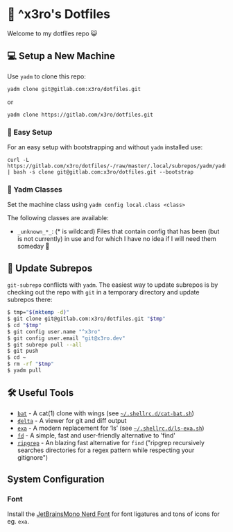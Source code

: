 # 🐧 ^x3ro's Dotfiles

Welcome to my dotfiles repo 😺



## 💻 Setup a New Machine

Use `yadm` to clone this repo:

    yadm clone git@gitlab.com:x3ro/dotfiles.git

or

    yadm clone https://gitlab.com/x3ro/dotfiles.git


### 🦄 Easy Setup

For an easy setup with bootstrapping and without `yadm` installed use:

    curl -L https://gitlab.com/x3ro/dotfiles/-/raw/master/.local/subrepos/yadm/yadm | bash -s clone git@gitlab.com:x3ro/dotfiles.git --bootstrap



### 🔱 Yadm Classes

Set the machine class using `yadm config local.class <class>`

The following classes are available:

- `_unknown_*_`: (* is wildcard) Files that contain config that has been
  (but is not currently) in use and for which I have no idea if I will need
  them someday 🙈



## 💪 Update Subrepos

`git-subrepo` conflicts with `yadm`. The easiest way to update subrepos is by
checking out the repo with `git` in a temporary directory and update subrepos
there:

```bash
$ tmp="$(mktemp -d)"
$ git clone git@gitlab.com:x3ro/dotfiles.git "$tmp"
$ cd "$tmp"
$ git config user.name "^x3ro"
$ git config user.email "git@x3ro.dev"
$ git subrepo pull --all
$ git push
$ cd ~
$ rm -rf "$tmp"
$ yadm pull
```



## 🛠️ Useful Tools

- [`bat`](https://github.com/sharkdp/bat) - A cat(1) clone with wings (see [`~/.shellrc.d/cat-bat.sh`](.shellrc.d/cat-bat.sh))
- [`delta`](https://github.com/dandavison/delta) - A viewer for git and diff output
- [`exa`](https://github.com/ogham/exa) - A modern replacement for ‘ls’ (see [`~/.shellrc.d/ls-exa.sh`](.shellrc.d/ls-exa.sh))
- [`fd`](https://github.com/sharkdp/fd) - A simple, fast and user-friendly alternative to 'find'
- [`ripgrep`](https://github.com/burntsushi/ripgrep) - An blazing fast alternative for `find` ("ripgrep recursively searches directories for a regex pattern while respecting your gitignore")



## System Configuration

### Font

Install the [JetBrainsMono Nerd Font](https://www.nerdfonts.com/font-downloads)
for font ligatures and tons of icons for eg. `exa`.

